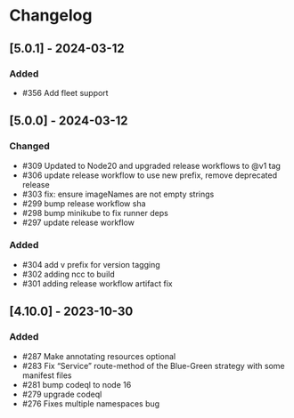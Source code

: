 # Changelog

## [5.0.1] - 2024-03-12

### Added

- #356 Add fleet support

## [5.0.0] - 2024-03-12

### Changed

-  #309 Updated to Node20 and upgraded release workflows to @v1 tag
-  #306 update release workflow to use new prefix, remove deprecated release
-  #303 fix: ensure imageNames are not empty strings
-  #299 bump release workflow sha
-  #298 bump minikube to fix runner deps
-  #297 update release workflow

### Added

-  #304 add v prefix for version tagging
-  #302 adding ncc to build
-  #301 adding release workflow artifact fix

## [4.10.0] - 2023-10-30

### Added

-  #287 Make annotating resources optional
-  #283 Fix “Service” route-method of the Blue-Green strategy with some manifest files
-  #281 bump codeql to node 16
-  #279 upgrade codeql
-  #276 Fixes multiple namespaces bug
